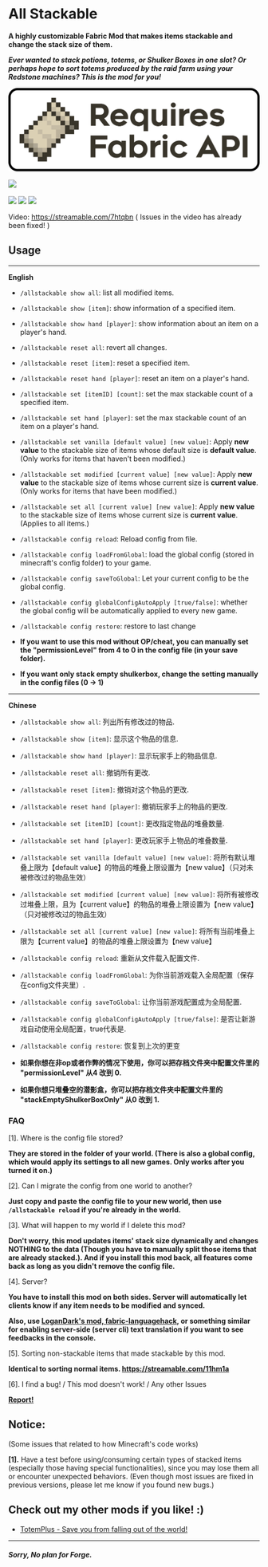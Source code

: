 # All Stackable

**A highly customizable Fabric Mod that makes items stackable and change the stack size of them.**

***Ever wanted to stack potions, totems, or Shulker Boxes in one slot? Or perhaps hope to sort totems produced by the raid farm using your Redstone machines? This is the mod for you!***

![](https://raw.githubusercontent.com/DawnTeamMC/DawnTeamMC/master/fabric_api/required.png)

![](https://i.imgur.com/31Q4pb2.png "")

![](https://img.shields.io/github/workflow/status/KrisCris/AllStackable/Java%20CI%20with%20Gradle/master)
![](https://img.shields.io/github/license/KrisCris/AllStackable)
[![](http://cf.way2muchnoise.eu/versions/404312.svg)](https://www.curseforge.com/minecraft/mc-mods/all-stackable/files)

Video: https://streamable.com/7htqbn ( Issues in the video has already been fixed! )


## Usage

---

**English**

- `/allstackable show all`: list all modified items.
- `/allstackable show [item]`: show information of a specified item.
- `/allstackable show hand [player]`: show information about an item on a player's hand.
- `/allstackable reset all`: revert all changes.
- `/allstackable reset [item]`: reset a specified item.
- `/allstackable reset hand [player]`: reset an item on a player's hand.
- `/allstackable set [itemID] [count]`: set the max stackable count of a specified item.
- `/allstackable set hand [player]`: set the max stackable count of an item on a player's hand.
- `/allstackable set vanilla [default value] [new value]`: Apply **new value** to the stackable size of items whose default size is **default value**. (Only works for items that haven't been modified.)
- `/allstackable set modified [current value] [new value]`: Apply **new value** to the stackable size of items whose current size is **current value**. (Only works for items that have been modified.)
- `/allstackable set all [current value] [new value]`: Apply **new value** to the stackable size of items whose current size is **current value**. (Applies to all items.)
- `/allstackable config reload`: Reload config from file.
- `/allstackable config loadFromGlobal`: load the global config (stored in minecraft's config folder) to your game.
- `/allstackable config saveToGlobal`: Let your current config to be the global config.
- `/allstackable config globalConfigAutoApply [true/false]`: whether the global config will be automatically applied to every new game.
- `/allstackable config restore`: restore to last change

- **If you want to use this mod without OP/cheat, you can manually set the "permissionLevel" from 4 to 0 in the config file (in your save folder).**
- **If you want only stack empty shulkerbox, change the setting manually in the config files (0 -> 1)**

---

**Chinese**

- `/allstackable show all`: 列出所有修改过的物品.
- `/allstackable show [item]`: 显示这个物品的信息.
- `/allstackable show hand [player]`: 显示玩家手上的物品信息.
- `/allstackable reset all`: 撤销所有更改.
- `/allstackable reset [item]`: 撤销对这个物品的更改.
- `/allstackable reset hand [player]`: 撤销玩家手上的物品的更改.
- `/allstackable set [itemID] [count]`: 更改指定物品的堆叠数量.
- `/allstackable set hand [player]`: 更改玩家手上物品的堆叠数量.
- `/allstackable set vanilla [default value] [new value]`: 将所有默认堆叠上限为【default value】的物品的堆叠上限设置为【new value】（只对未被修改过的物品生效）
- `/allstackable set modified [current value] [new value]`: 将所有被修改过堆叠上限，且为【current value】的物品的堆叠上限设置为【new value】（只对被修改过的物品生效）
- `/allstackable set all [current value] [new value]`: 将所有当前堆叠上限为【current value】的物品的堆叠上限设置为【new value】
- `/allstackable config reload`: 重新从文件载入配置文件.
- `/allstackable config loadFromGlobal`: 为你当前游戏载入全局配置（保存在config文件夹里）.
- `/allstackable config saveToGlobal`: 让你当前游戏配置成为全局配置.
- `/allstackable config globalConfigAutoApply [true/false]`: 是否让新游戏自动使用全局配置，true代表是.
- `/allstackable config restore`: 恢复到上次的更变

- **如果你想在非op或者作弊的情况下使用，你可以把存档文件夹中配置文件里的 "permissionLevel" 从4 改到 0.**
- **如果你想只堆叠空的潜影盒，你可以把存档文件夹中配置文件里的 "stackEmptyShulkerBoxOnly" 从0 改到 1.**

### FAQ

[1]. Where is the config file stored?

**They are stored in the folder of your world. (There is also a global config, which would apply its settings to all new games. Only works after you turned it on.)**

[2]. Can I migrate the config from one world to another?

**Just copy and paste the config file to your new world, then use `/allstackable reload` if you're already in the world.**

[3]. What will happen to my world if I delete this mod?

**Don't worry, this mod updates items' stack size dynamically and changes NOTHING to the data (Though you have to manually split those items that are already stacked.). And if you install this mod back, all features come back as long as you didn't remove the config file.**

[4]. Server?

**You have to install this mod on both sides. Server will automatically let clients know if any item needs to be modified and synced.**

**Also, use [LoganDark's mod, fabric-languagehack](https://github.com/LoganDark/fabric-languagehack/releases), or something similar for enabling server-side (server cli) text translation if you want to see feedbacks in the console.**

[5]. Sorting non-stackable items that made stackable by this mod.

**Identical to sorting normal items. https://streamable.com/11hm1a**

[6]. I find a bug! / This mod doesn't work! / Any other Issues

**[Report!](https://github.com/KrisCris/AllStackable/issues/)**

## Notice:

(Some issues that related to how Minecraft's code works)

**[1].** Have a test before using/consuming certain types of stacked items (especially those having special functionalities), since you may lose them all or encounter unexpected behaviors. (Even though most issues are fixed in previous versions, please let me know if you found new bugs.)

## Check out my other mods if you like! :)

 - [TotemPlus - Save you from falling out of the world!](https://www.curseforge.com/minecraft/mc-mods/totem-plus)

---

#### ***Sorry, No plan for Forge.***
